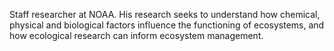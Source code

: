 Staff researcher at NOAA. His research seeks to understand how chemical, physical and biological factors influence the functioning of ecosystems, and how ecological research can inform ecosystem management.

